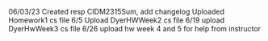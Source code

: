 06/03/23 Created resp CIDM2315Sum, add changelog
Uploaded Homework1 cs file 6/5
Upload DyerHWWeek2 cs file 6/19
upload DyerHwWeek3 cs file 6/26
upload hw week 4 and 5 for help from instructor
